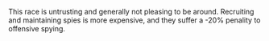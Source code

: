 This race is untrusting and generally not pleasing to be around.  Recruiting and maintaining spies is more expensive, and they suffer a -20% penality to offensive spying.